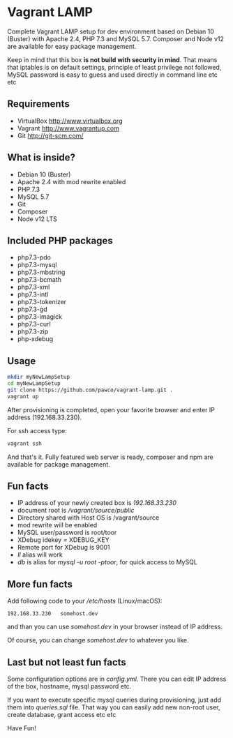 # Vagrant LAMP 
Complete Vagrant LAMP setup for dev environment based on Debian 10 (Buster) with Apache 2.4, PHP 7.3 and MySQL 5.7.
Composer and Node v12 are available for easy package management.
 
Keep in mind that this box **is not build with security in mind**. That means that iptables is on default settings, principle of least privilege not followed, MySQL password is easy to guess and used directly in command line etc etc 

## Requirements
  - VirtualBox  http://www.virtualbox.org
  - Vagrant http://www.vagrantup.com
  - Git http://git-scm.com/

## What is inside?
 * Debian 10 (Buster)
 * Apache 2.4 with mod rewrite enabled
 * PHP 7.3
 * MySQL 5.7
 * Git
 * Composer
 * Node v12 LTS
 
## Included PHP packages
  * php7.3-pdo 
  * php7.3-mysql 
  * php7.3-mbstring
  * php7.3-bcmath
  * php7.3-xml
  * php7.3-intl 
  * php7.3-tokenizer 
  * php7.3-gd
  * php7.3-imagick 
  * php7.3-curl 
  * php7.3-zip
  * php-xdebug
  
## Usage
```bash
mkdir myNewLampSetup
cd myNewLampSetup
git clone https://github.com/pawco/vagrant-lamp.git .
vagrant up
```
After provisioning is completed, open your favorite browser and enter IP address (192.168.33.230).

For ssh access type:
```bash
vagrant ssh
```
And that's it. Fully featured web server is ready, composer and npm are available for package management. 
## Fun facts
 - IP address of your newly created box is *192.168.33.230*
 - document root is */vagrant/source/public* 
 - Directory shared with Host OS is /vagrant/source
 - mod rewrite will be enabled
 - MySQL user/password is root/toor
 - XDebug idekey = XDEBUG_KEY
 - Remote port for XDebug is 9001
 - *ll* alias will work
 - *db* is alias for *mysql -u root -ptoor*, for quick access to MySQL 
 
## More fun facts
Add following code to your */etc/hosts* (Linux/macOS):
```
192.168.33.230   somehost.dev
```
and than you can use *somehost.dev* in your browser instead of IP address.

Of course, you can change *somehost.dev* to whatever you like.

## Last but not least fun facts 
Some configuration options are in *config.yml*. There you can edit IP address of the box, hostname, mysql password etc.

If you want to execute specific mysql queries during provisioning, just add them into *queries.sql* file.
That way you can easily add new non-root user, create database, grant access etc etc

 
Have Fun!
